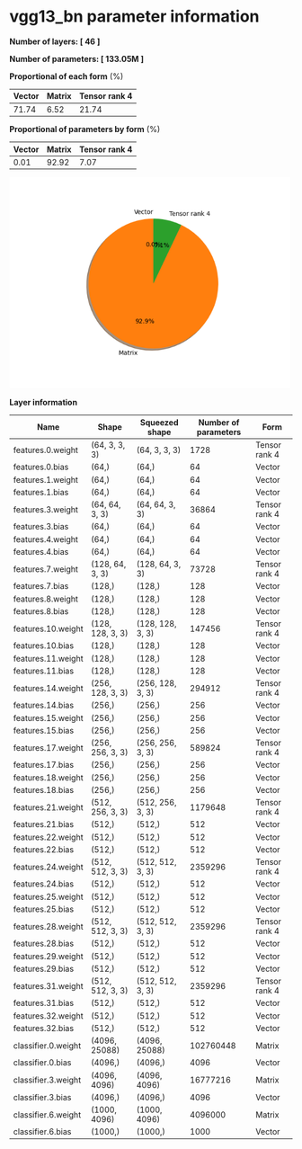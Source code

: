 # vgg13_bn parameter information

**Number of layers: [ 46 ]**

**Number of parameters: [ 133.05M ]**

**Proportional of each form** (%)

| Vector | Matrix | Tensor rank 4 | 
|  --- | --- | --- |
| 71.74 | 6.52 | 21.74 | 
**Proportional of parameters by form** (%)


| Vector | Matrix | Tensor rank 4 | 
|  --- | --- | --- |
| 0.01 | 92.92 | 7.07 | 

<img src="../figs/vgg13_bn_pie_chart.png" alt="pie_chart" width="500"/>

**Layer information**


| Name | Shape | Squeezed shape | Number of parameters | Form |
| --- | --- | --- | --- | --- |
| features.0.weight | (64, 3, 3, 3) | (64, 3, 3, 3) | 1728 | Tensor rank 4 |
| features.0.bias | (64,) | (64,) | 64 | Vector |
| features.1.weight | (64,) | (64,) | 64 | Vector |
| features.1.bias | (64,) | (64,) | 64 | Vector |
| features.3.weight | (64, 64, 3, 3) | (64, 64, 3, 3) | 36864 | Tensor rank 4 |
| features.3.bias | (64,) | (64,) | 64 | Vector |
| features.4.weight | (64,) | (64,) | 64 | Vector |
| features.4.bias | (64,) | (64,) | 64 | Vector |
| features.7.weight | (128, 64, 3, 3) | (128, 64, 3, 3) | 73728 | Tensor rank 4 |
| features.7.bias | (128,) | (128,) | 128 | Vector |
| features.8.weight | (128,) | (128,) | 128 | Vector |
| features.8.bias | (128,) | (128,) | 128 | Vector |
| features.10.weight | (128, 128, 3, 3) | (128, 128, 3, 3) | 147456 | Tensor rank 4 |
| features.10.bias | (128,) | (128,) | 128 | Vector |
| features.11.weight | (128,) | (128,) | 128 | Vector |
| features.11.bias | (128,) | (128,) | 128 | Vector |
| features.14.weight | (256, 128, 3, 3) | (256, 128, 3, 3) | 294912 | Tensor rank 4 |
| features.14.bias | (256,) | (256,) | 256 | Vector |
| features.15.weight | (256,) | (256,) | 256 | Vector |
| features.15.bias | (256,) | (256,) | 256 | Vector |
| features.17.weight | (256, 256, 3, 3) | (256, 256, 3, 3) | 589824 | Tensor rank 4 |
| features.17.bias | (256,) | (256,) | 256 | Vector |
| features.18.weight | (256,) | (256,) | 256 | Vector |
| features.18.bias | (256,) | (256,) | 256 | Vector |
| features.21.weight | (512, 256, 3, 3) | (512, 256, 3, 3) | 1179648 | Tensor rank 4 |
| features.21.bias | (512,) | (512,) | 512 | Vector |
| features.22.weight | (512,) | (512,) | 512 | Vector |
| features.22.bias | (512,) | (512,) | 512 | Vector |
| features.24.weight | (512, 512, 3, 3) | (512, 512, 3, 3) | 2359296 | Tensor rank 4 |
| features.24.bias | (512,) | (512,) | 512 | Vector |
| features.25.weight | (512,) | (512,) | 512 | Vector |
| features.25.bias | (512,) | (512,) | 512 | Vector |
| features.28.weight | (512, 512, 3, 3) | (512, 512, 3, 3) | 2359296 | Tensor rank 4 |
| features.28.bias | (512,) | (512,) | 512 | Vector |
| features.29.weight | (512,) | (512,) | 512 | Vector |
| features.29.bias | (512,) | (512,) | 512 | Vector |
| features.31.weight | (512, 512, 3, 3) | (512, 512, 3, 3) | 2359296 | Tensor rank 4 |
| features.31.bias | (512,) | (512,) | 512 | Vector |
| features.32.weight | (512,) | (512,) | 512 | Vector |
| features.32.bias | (512,) | (512,) | 512 | Vector |
| classifier.0.weight | (4096, 25088) | (4096, 25088) | 102760448 | Matrix |
| classifier.0.bias | (4096,) | (4096,) | 4096 | Vector |
| classifier.3.weight | (4096, 4096) | (4096, 4096) | 16777216 | Matrix |
| classifier.3.bias | (4096,) | (4096,) | 4096 | Vector |
| classifier.6.weight | (1000, 4096) | (1000, 4096) | 4096000 | Matrix |
| classifier.6.bias | (1000,) | (1000,) | 1000 | Vector |

